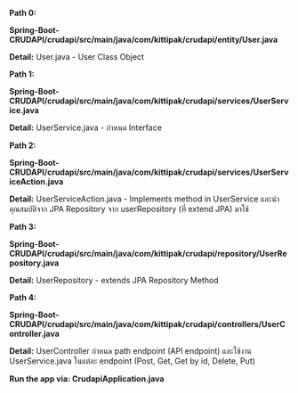 **Path 0:**

**Spring-Boot-CRUDAPI/crudapi/src/main/java/com/kittipak/crudapi/entity/User.java**

**Detail:** User.java - User Class Object

**Path 1:**

**Spring-Boot-CRUDAPI/crudapi/src/main/java/com/kittipak/crudapi/services/UserService.java**

**Detail:** UserService.java - กำหนด Interface

**Path 2:**

**Spring-Boot-CRUDAPI/crudapi/src/main/java/com/kittipak/crudapi/services/UserServiceAction.java**

**Detail:** UserServiceAction.java - Implements method in UserService และนำคุณสมบัติจาก JPA Repository จาก userRepository (ที่ extend JPA) มาใช้

**Path 3:**

**Spring-Boot-CRUDAPI/crudapi/src/main/java/com/kittipak/crudapi/repository/UserRepository.java**

**Detail:** UserRepository - extends JPA Repository Method

**Path 4:**

**Spring-Boot-CRUDAPI/crudapi/src/main/java/com/kittipak/crudapi/controllers/UserController.java**

**Detail:** UserController กำหนด path endpoint (API endpoint) และใช้งาน UserService.java ในแต่ละ endpoint (Post, Get, Get by id, Delete, Put)


**Run the app via: CrudapiApplication.java**
